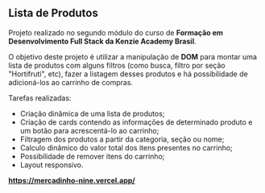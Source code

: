 ## Lista de Produtos 
Projeto realizado no segundo módulo do curso de **Formação em Desenvolvimento Full Stack da Kenzie Academy Brasil**.

O objetivo deste projeto é utilizar a manipulação de **DOM** para montar uma lista de produtos com alguns filtros (como busca, filtro por seção "Hortifruti", etc), fazer a listagem desses produtos e há possibilidade de adicioná-los ao carrinho de compras.

Tarefas realizadas:
- Criação dinâmica de uma lista de produtos;
- Criação de cards contendo as informações de determinado produto e um botão para acrescentá-lo ao carrinho;
- Filtragem dos produtos a partir da categoria, seção ou nome;
- Calculo dinâmico do valor total dos itens presentes no carrinho;
- Possibilidade de remover itens do carrinho;
- Layout responsivo.

**https://mercadinho-nine.vercel.app/**
